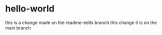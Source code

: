 # hello-world
this is a change made on the readme-edits branch
this change it is on the main branch
